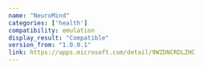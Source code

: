 ```yaml
---
name: "NeuroMind"
categories: ['health']
compatibility: emulation
display_result: "Compatible"
version_from: "1.0.0.1"
link: https://apps.microsoft.com/detail/9WZDNCRDLZHC
---
```

